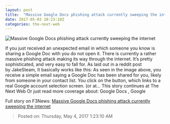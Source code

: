 ```yaml
---
layout: post
title:  "Massive Google Docs phishing attack currently sweeping the internet"
date: 2017-05-03 20:23:10Z
categories: the-next-web
---
```


![Massive Google Docs phishing attack currently sweeping the internet](https://cdn3.tnwcdn.com/wp-content/blogs.dir/1/files/2017/05/No..jpg)

If you just received an unexpected email in which someone you know is sharing a Google Doc with you do not open it. There is currently a rather massive phishing attack making its way through the internet. It’s pretty sophisticated, and very easy to fall for. As laid out in a reddit post by JakeSteam, It basically works like this: As seen in the image above, you receive a simple email saying a Google Doc has been shared for you, likely from someone in your contact list. You click on the button, which links to a real Google account selection screen. (or at… This story continues at The Next Web Or just read more coverage about: Google Docs , Google


Full story on F3News: [Massive Google Docs phishing attack currently sweeping the internet](http://www.f3nws.com/n/dgJYfF)

> Posted on: Thursday, May 4, 2017 1:23:10 AM
